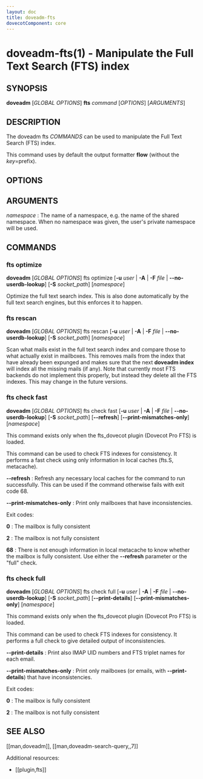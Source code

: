 ```yaml
---
layout: doc
title: doveadm-fts
dovecotComponent: core
---
```


# doveadm-fts(1) - Manipulate the Full Text Search (FTS) index

## SYNOPSIS

**doveadm** [*GLOBAL OPTIONS*] **fts** *command* [*OPTIONS*] [*ARGUMENTS*]

## DESCRIPTION

The doveadm fts *COMMANDS* can be used to manipulate the Full Text
Search (FTS) index.

<!-- @include: global-options.inc -->

This command uses by default the output formatter **flow** (without the
*key*=prefix).

## OPTIONS

<!-- @include: option-A.inc -->

<!-- @include: option-F-file.inc -->

<!-- @include: option-no-userdb-lookup.inc -->

<!-- @include: option-S-socket.inc -->

<!-- @include: option-u-user.inc -->

## ARGUMENTS

*namespace*
:   The name of a namespace, e.g. the name of the shared namespace. When
    no namespace was given, the user's private namespace will be used.

## COMMANDS

### fts optimize

**doveadm** [*GLOBAL OPTIONS*] fts optimize [**-u** *user* | **-A** | **-F** *file* | **\-\-no-userdb-lookup**] [**-S** *socket_path*] [*namespace*]

Optimize the full text search index. This is also done automatically by
the full text search engines, but this enforces it to happen.

### fts rescan

**doveadm** [*GLOBAL OPTIONS*] fts rescan [**-u** *user* | **-A** | **-F** *file* | **\-\-no-userdb-lookup**] [**-S** *socket_path*] [*namespace*]

Scan what mails exist in the full text search index and compare those to
what actually exist in mailboxes. This removes mails from the index that
have already been expunged and makes sure that the next **doveadm
index** will index all the missing mails (if any). Note that currently
most FTS backends do not implement this properly, but instead they
delete all the FTS indexes. This may change in the future versions.

### fts check fast

**doveadm** [*GLOBAL OPTIONS*] fts check fast [**-u** *user* | **-A** | **-F** *file* | **\-\-no-userdb-lookup**] [**-S** *socket_path*] [**-\-refresh**] [**-\-print-mismatches-only**] [*namespace*]

This command exists only when the fts_dovecot plugin (Dovecot Pro FTS) is
loaded.

This command can be used to check FTS indexes for consistency. It performs
a fast check using only information in local caches (fts.S, metacache).

**-\-refresh**
:   Refresh any necessary local caches for the command to run successfully.
    This can be used if the command otherwise fails with exit code 68.

**-\-print-mismatches-only**
:    Print only mailboxes that have inconsistencies.

Exit codes:

**0**
:   The mailbox is fully consistent

**2**
:   The mailbox is not fully consistent

**68**
:   There is not enough information in local metacache to know whether the
    mailbox is fully consistent. Use either the **-\-refresh** parameter or
    the "full" check.

### fts check full

**doveadm** [*GLOBAL OPTIONS*] fts check full [**-u** *user* | **-A** | **-F** *file* | **\-\-no-userdb-lookup**] [**-S** *socket_path*] [**-\-print-details**] [**-\-print-mismatches-only**] [*namespace*]

This command exists only when the fts_dovecot plugin (Dovecot Pro FTS) is
loaded.

This command can be used to check FTS indexes for consistency. It performs
a full check to give detailed output of inconsistencies.

**-\-print-details**
:   Print also IMAP UID numbers and FTS triplet names for each email.

**-\-print-mismatches-only**
:   Print only mailboxes (or emails, with **-\-print-details**) that have
    inconsistencies.

Exit codes:

**0**
:   The mailbox is fully consistent

**2**
:   The mailbox is not fully consistent

<!-- @include: reporting-bugs.inc -->

## SEE ALSO

[[man,doveadm]], [[man,doveadm-search-query,,7]]

Additional resources:

- [[plugin,fts]]
